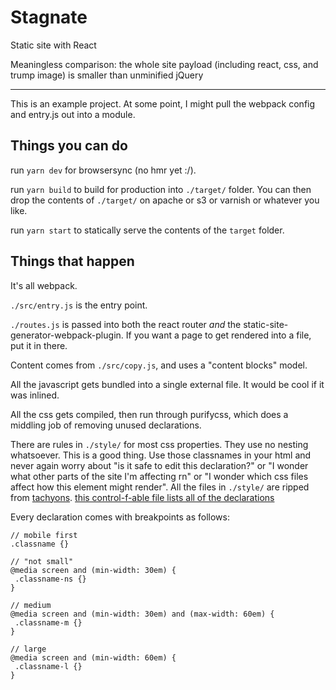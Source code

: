 # Stagnate

Static site with React

Meaningless comparison: the whole site payload (including react, css, and trump image) is smaller than unminified jQuery

* * *

This is an example project. At some point, I might pull the webpack config and entry.js out into a module.

## Things you can do

run `yarn dev` for browsersync (no hmr yet :/).

run `yarn build` to build for production into `./target/` folder. You can then drop the contents of `./target/` on apache or s3 or varnish or whatever you like.

run `yarn start` to statically serve the contents of the `target` folder.

## Things that happen

It's all webpack.

`./src/entry.js` is the entry point.

`./routes.js` is passed into both the react router _and_ the static-site-generator-webpack-plugin. If you want a page to get rendered into a file, put it in there.

Content comes from `./src/copy.js`, and uses a "content blocks" model.

All the javascript gets bundled into a single external file. It would be cool if it was inlined.

All the css gets compiled, then run through purifycss, which does a middling job of removing unused declarations.

There are rules in `./style/` for most css properties. They use no nesting whatsoever. This is a good thing. Use those classnames in your html and never again worry about "is it safe to edit this declaration?" or "I wonder what other parts of the site I'm affecting rn" or "I wonder which css files affect how this element might render". All the files in `./style/` are ripped from [tachyons](http://tachyons.io). [this control-f-able file lists all of the declarations](http://tachyons.io/docs/table-of-styles/)

Every declaration comes with breakpoints as follows:

```
// mobile first
.classname {}

// "not small"
@media screen and (min-width: 30em) {
 .classname-ns {}
}

// medium
@media screen and (min-width: 30em) and (max-width: 60em) {
 .classname-m {}
}

// large
@media screen and (min-width: 60em) {
 .classname-l {}
}
```

